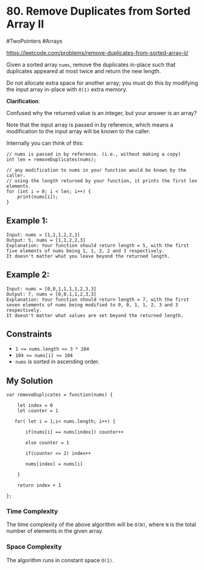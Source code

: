 # 80. Remove Duplicates from Sorted Array II
#TwoPointers #Arrays

https://leetcode.com/problems/remove-duplicates-from-sorted-array-ii/

Given a sorted array `nums`, remove the duplicates in-place such that duplicates appeared at most twice and return the new length.

Do not allocate extra space for another array; you must do this by modifying the input array in-place with `O(1)` extra memory.

<b>Clarification</b>:

Confused why the returned value is an integer, but your answer is an array?

Note that the input array is passed in by reference, which means a modification to the input array will be known to the caller.

Internally you can think of this:

````
// nums is passed in by reference. (i.e., without making a copy)
int len = removeDuplicates(nums);

// any modification to nums in your function would be known by the caller.
// using the length returned by your function, it prints the first len elements.
for (int i = 0; i < len; i++) {
    print(nums[i]);
}
````
## Example 1:
````
Input: nums = [1,1,1,2,2,3]
Output: 5, nums = [1,1,2,2,3]
Explanation: Your function should return length = 5, with the first five elements of nums being 1, 1, 2, 2 and 3 respectively. 
It doesn't matter what you leave beyond the returned length.
````
## Example 2:
````
Input: nums = [0,0,1,1,1,1,2,3,3]
Output: 7, nums = [0,0,1,1,2,3,3]
Explanation: Your function should return length = 7, with the first seven elements of nums being modified to 0, 0, 1, 1, 2, 3 and 3 respectively. 
It doesn't matter what values are set beyond the returned length.
````
## Constraints

- `1 <= nums.length <= 3 * 104`
- `104 <= nums[i] <= 104`
- `nums` is sorted in ascending order.

## My Solution
````
var removeDuplicates = function(nums) {
    
    let index = 0
    let counter = 1
    
   for( let i = 1;i< nums.length; i++) {
    
       if(nums[i] == nums[index]) counter++
       
       else counter = 1
       
       if(counter <= 2) index++
       
       nums[index] = nums[i]
         
    }
    
    return index + 1
    
};
````

### Time Complexity

The time complexity of the above algorithm will be `O(N)`, where `N` is the total number of elements in the given array.

### Space Complexity

The algorithm runs in constant space `O(1)`.
